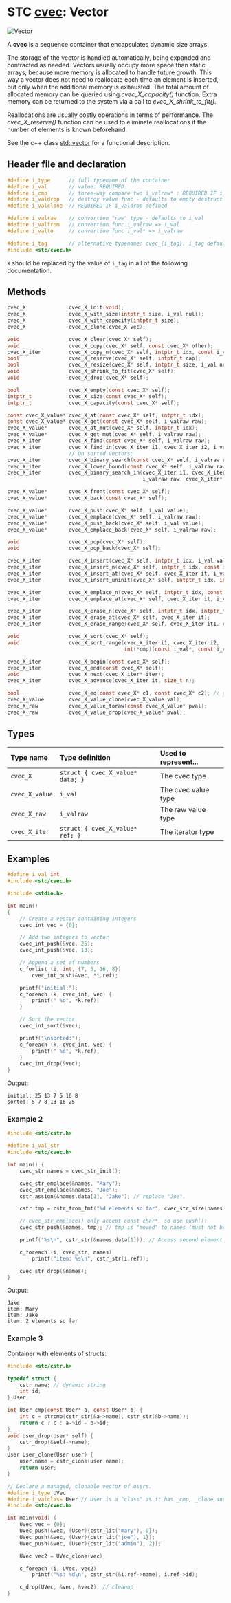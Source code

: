 # STC [cvec](../include/stc/cvec.h): Vector
![Vector](pics/vector.jpg)

A **cvec** is a sequence container that encapsulates dynamic size arrays.

The storage of the vector is handled automatically, being expanded and contracted as needed. Vectors usually occupy more space than static arrays, because more memory is allocated to handle future growth. This way a vector does not need to reallocate each time an element is inserted, but only when the additional memory is exhausted. The total amount of allocated memory can be queried using *cvec_X_capacity()* function. Extra memory can be returned to the system via a call to *cvec_X_shrink_to_fit()*.

Reallocations are usually costly operations in terms of performance. The *cvec_X_reserve()* function can be used to eliminate reallocations if the number of elements is known beforehand.

See the c++ class [std::vector](https://en.cppreference.com/w/cpp/container/vector) for a functional description.

## Header file and declaration

```c
#define i_type      // full typename of the container
#define i_val       // value: REQUIRED
#define i_cmp       // three-way compare two i_valraw* : REQUIRED IF i_valraw is a non-integral type
#define i_valdrop   // destroy value func - defaults to empty destruct
#define i_valclone  // REQUIRED IF i_valdrop defined

#define i_valraw    // convertion "raw" type - defaults to i_val
#define i_valfrom   // convertion func i_valraw => i_val
#define i_valto     // convertion func i_val* => i_valraw

#define i_tag       // alternative typename: cvec_{i_tag}. i_tag defaults to i_val
#include <stc/cvec.h>
```
`X` should be replaced by the value of `i_tag` in all of the following documentation.

## Methods

```c
cvec_X              cvec_X_init(void);
cvec_X              cvec_X_with_size(intptr_t size, i_val null);
cvec_X              cvec_X_with_capacity(intptr_t size);
cvec_X              cvec_X_clone(cvec_X vec);

void                cvec_X_clear(cvec_X* self);
void                cvec_X_copy(cvec_X* self, const cvec_X* other);
cvec_X_iter         cvec_X_copy_n(cvec_X* self, intptr_t idx, const i_val* arr, intptr_t n);
bool                cvec_X_reserve(cvec_X* self, intptr_t cap);
bool                cvec_X_resize(cvec_X* self, intptr_t size, i_val null);
void                cvec_X_shrink_to_fit(cvec_X* self);
void                cvec_X_drop(cvec_X* self);                              // destructor

bool                cvec_X_empty(const cvec_X* self);
intptr_t            cvec_X_size(const cvec_X* self);
intptr_t            cvec_X_capacity(const cvec_X* self);

const cvec_X_value* cvec_X_at(const cvec_X* self, intptr_t idx);
const cvec_X_value* cvec_X_get(const cvec_X* self, i_valraw raw);           // return NULL if not found
cvec_X_value*       cvec_X_at_mut(cvec_X* self, intptr_t idx);              // return mutable at idx
cvec_X_value*       cvec_X_get_mut(cvec_X* self, i_valraw raw);             // find mutable value
cvec_X_iter         cvec_X_find(const cvec_X* self, i_valraw raw);
cvec_X_iter         cvec_X_find_in(cvec_X_iter i1, cvec_X_iter i2, i_valraw raw); // return cvec_X_end() if not found
                    // On sorted vectors:
cvec_X_iter         cvec_X_binary_search(const cvec_X* self, i_valraw raw); // at elem == raw, else end
cvec_X_iter         cvec_X_lower_bound(const cvec_X* self, i_valraw raw);   // at first elem >= raw, else end
cvec_X_iter         cvec_X_binary_search_in(cvec_X_iter i1, cvec_X_iter i2,
                                            i_valraw raw, cvec_X_iter* lower_bound);

cvec_X_value*       cvec_X_front(const cvec_X* self);
cvec_X_value*       cvec_X_back(const cvec_X* self);

cvec_X_value*       cvec_X_push(cvec_X* self, i_val value);
cvec_X_value*       cvec_X_emplace(cvec_X* self, i_valraw raw);
cvec_X_value*       cvec_X_push_back(cvec_X* self, i_val value);            // alias for push
cvec_X_value*       cvec_X_emplace_back(cvec_X* self, i_valraw raw);        // alias for emplace

void                cvec_X_pop(cvec_X* self);
void                cvec_X_pop_back(cvec_X* self);                          // alias for pop

cvec_X_iter         cvec_X_insert(cvec_X* self, intptr_t idx, i_val value); // move value 
cvec_X_iter         cvec_X_insert_n(cvec_X* self, intptr_t idx, const i_val arr[], intptr_t n);  // move values
cvec_X_iter         cvec_X_insert_at(cvec_X* self, cvec_X_iter it, i_val value);  // move value 
cvec_X_iter         cvec_X_insert_uninit(cvec_X* self, intptr_t idx, intptr_t n); // return iter at idx 

cvec_X_iter         cvec_X_emplace_n(cvec_X* self, intptr_t idx, const i_valraw raw[], intptr_t n);
cvec_X_iter         cvec_X_emplace_at(cvec_X* self, cvec_X_iter it, i_valraw raw);

cvec_X_iter         cvec_X_erase_n(cvec_X* self, intptr_t idx, intptr_t n);
cvec_X_iter         cvec_X_erase_at(cvec_X* self, cvec_X_iter it);
cvec_X_iter         cvec_X_erase_range(cvec_X* self, cvec_X_iter it1, cvec_X_iter it2);

void                cvec_X_sort(cvec_X* self);
void                cvec_X_sort_range(cvec_X_iter i1, cvec_X_iter i2,
                                      int(*cmp)(const i_val*, const i_val*));

cvec_X_iter         cvec_X_begin(const cvec_X* self);
cvec_X_iter         cvec_X_end(const cvec_X* self);
void                cvec_X_next(cvec_X_iter* iter);
cvec_X_iter         cvec_X_advance(cvec_X_iter it, size_t n);

bool                cvec_X_eq(const cvec_X* c1, const cvec_X* c2); // equality comp.
cvec_X_value        cvec_X_value_clone(cvec_X_value val);
cvec_X_raw          cvec_X_value_toraw(const cvec_X_value* pval);
cvec_X_raw          cvec_X_value_drop(cvec_X_value* pval);
```

## Types

| Type name          | Type definition                   | Used to represent...   |
|:-------------------|:----------------------------------|:-----------------------|
| `cvec_X`           | `struct { cvec_X_value* data; }`  | The cvec type          |
| `cvec_X_value`     | `i_val`                           | The cvec value type    |
| `cvec_X_raw`       | `i_valraw`                        | The raw value type     |
| `cvec_X_iter`      | `struct { cvec_X_value* ref; }`   | The iterator type      |

## Examples
```c
#define i_val int
#include <stc/cvec.h>

#include <stdio.h>

int main()
{
    // Create a vector containing integers
    cvec_int vec = {0};

    // Add two integers to vector
    cvec_int_push(&vec, 25);
    cvec_int_push(&vec, 13);

    // Append a set of numbers
    c_forlist (i, int, {7, 5, 16, 8})
        cvec_int_push(&vec, *i.ref);

    printf("initial:");
    c_foreach (k, cvec_int, vec) {
        printf(" %d", *k.ref);
    }

    // Sort the vector
    cvec_int_sort(&vec);

    printf("\nsorted:");
    c_foreach (k, cvec_int, vec) {
        printf(" %d", *k.ref);
    }
    cvec_int_drop(&vec);
}
```
Output:
```
initial: 25 13 7 5 16 8
sorted: 5 7 8 13 16 25
```
### Example 2
```c
#include <stc/cstr.h>

#define i_val_str
#include <stc/cvec.h>

int main() {
    cvec_str names = cvec_str_init();

    cvec_str_emplace(&names, "Mary");
    cvec_str_emplace(&names, "Joe");
    cstr_assign(&names.data[1], "Jake"); // replace "Joe".

    cstr tmp = cstr_from_fmt("%d elements so far", cvec_str_size(names));

    // cvec_str_emplace() only accept const char*, so use push():
    cvec_str_push(&names, tmp); // tmp is "moved" to names (must not be dropped).

    printf("%s\n", cstr_str(&names.data[1])); // Access second element

    c_foreach (i, cvec_str, names)
        printf("item: %s\n", cstr_str(i.ref));

    cvec_str_drop(&names);
}
```
Output:
```
Jake
item: Mary
item: Jake
item: 2 elements so far
```
### Example 3

Container with elements of structs:
```c
#include <stc/cstr.h>

typedef struct {
    cstr name; // dynamic string
    int id;
} User;

int User_cmp(const User* a, const User* b) {
    int c = strcmp(cstr_str(&a->name), cstr_str(&b->name));
    return c ? c : a->id - b->id;
}
void User_drop(User* self) {
    cstr_drop(&self->name);
}
User User_clone(User user) {
    user.name = cstr_clone(user.name);
    return user;
}

// Declare a managed, clonable vector of users.
#define i_type UVec
#define i_valclass User // User is a "class" as it has _cmp, _clone and _drop functions.
#include <stc/cvec.h>

int main(void) {
    UVec vec = {0};
    UVec_push(&vec, (User){cstr_lit("mary"), 0});
    UVec_push(&vec, (User){cstr_lit("joe"), 1});
    UVec_push(&vec, (User){cstr_lit("admin"), 2});

    UVec vec2 = UVec_clone(vec);

    c_foreach (i, UVec, vec2)
        printf("%s: %d\n", cstr_str(&i.ref->name), i.ref->id);

    c_drop(UVec, &vec, &vec2); // cleanup
}
```